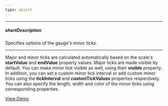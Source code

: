 ```yaml
---
type: object
---
```

---
##### shortDescription
Specifies options of the gauge's minor ticks.

---
<p>Major and minor ticks are calculated automatically based on the scale's <b>startValue</b> and <b>endValue</b> property values. Major ticks are made visible by default. You can make minor tick visible as well, using their <b>visible</b> property. In addition, you can set a custom minor tick interval or add custom minor ticks using the <b>tickInterval</b> and <b>customTickValues</b> properties respectively. You can also specify the length, width and color of the minor ticks using corresponding properties.</p>

<a href="http://js.devexpress.com/Demos/WidgetsGallery/#demo/gaugescirculargaugescirculargaugebasicelementsscaleminorticks/" class="button orange small fix-width-155" style="margin-right: 20px;" target="_blank">View Demo</a>